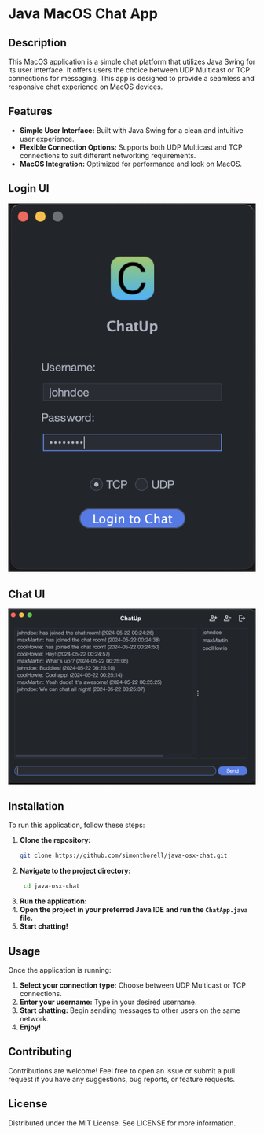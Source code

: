 # Java MacOS Chat App

## Description
This MacOS application is a simple chat platform that utilizes Java Swing for its user interface. It offers users the choice between UDP Multicast or TCP connections for messaging. This app is designed to provide a seamless and responsive chat experience on MacOS devices.

## Features
- **Simple User Interface:** Built with Java Swing for a clean and intuitive user experience.
- **Flexible Connection Options:** Supports both UDP Multicast and TCP connections to suit different networking requirements.
- **MacOS Integration:** Optimized for performance and look on MacOS.

## Login UI
![Alt text](img/login_page.png "Login UI")

## Chat UI
![Alt text](img/chat_page.png "Chat UI")

## Installation
To run this application, follow these steps:

1. **Clone the repository:**
   ```bash
   git clone https://github.com/simonthorell/java-osx-chat.git
   ```
2. **Navigate to the project directory:**
   ```bash
    cd java-osx-chat
    ```
3. **Run the application:**
4. **Open the project in your preferred Java IDE and run the `ChatApp.java` file.**
5. **Start chatting!**

## Usage
Once the application is running:
1. **Select your connection type:** Choose between UDP Multicast or TCP connections.
2. **Enter your username:** Type in your desired username.
3. **Start chatting:** Begin sending messages to other users on the same network.
4. **Enjoy!**

## Contributing
Contributions are welcome! Feel free to open an issue or submit a pull request if you have any suggestions, bug reports, or feature requests.

## License
Distributed under the MIT License. See LICENSE for more information.